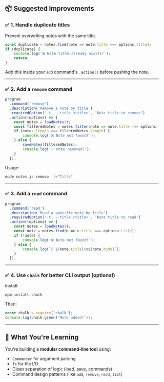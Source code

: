 ## 📦 Suggested Improvements

### ✅ 1. Handle duplicate titles

Prevent overwriting notes with the same title.

```js
const duplicate = notes.find(note => note.title === options.title);
if (duplicate) {
    console.log('❌ Note title already exists!');
    return;
}
```

Add this inside your `add` command's `.action()` before pushing the note.

---

### ✅ 2. Add a `remove` command

```js
program
  .command('remove')
  .description('Remove a note by title')
  .requiredOption('-t, --title <title>', 'Note title to remove')
  .action((options) => {
    const notes = loadNotes();
    const filteredNotes = notes.filter(note => note.title !== options.title);
    if (notes.length === filteredNotes.length) {
        console.log('❌ Note not found!');
    } else {
        saveNotes(filteredNotes);
        console.log('✅ Note removed!');
    }
  });
```

Usage:

```bash
node notes.js remove -t="Title"
```

---

### ✅ 3. Add a `read` command

```js
program
  .command('read')
  .description('Read a specific note by title')
  .requiredOption('-t, --title <title>', 'Note title to read')
  .action((options) => {
    const notes = loadNotes();
    const note = notes.find(n => n.title === options.title);
    if (!note) {
        console.log('❌ Note not found!');
    } else {
        console.log(`📝 ${note.title}\n${note.body}`);
    }
  });
```

---

### ✅ 4. Use `chalk` for better CLI output (optional)

Install:

```bash
npm install chalk
```

Then:

```js
const chalk = require('chalk');
console.log(chalk.green('Note added!'));
```

---

## 🧠 What You're Learning

You're building a **modular command-line tool** using:

* `Commander` for argument parsing
* `fs` for file I/O
* Clean separation of logic (load, save, commands)
* Command design patterns (like `add`, `remove`, `read`, `list`)